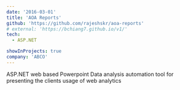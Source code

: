 ```yaml
---
date: '2016-03-01'
title: 'AOA Reports'
github: 'https://github.com/rajeshskr/aoa-reports'
# external: 'https://bchiang7.github.io/v1/'
tech:
  - ASP.NET

showInProjects: true
company: 'ABCO'
---
```


ASP.NET web based Powerpoint Data analysis automation tool for presenting the clients usage of web analytics
